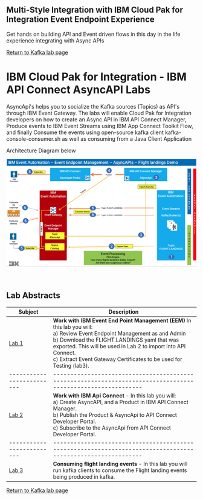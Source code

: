 ## Multi-Style Integration with IBM Cloud Pak for Integration Event Endpoint Experience
Get hands on building API and Event driven flows in this day in the life experience integrating with Async APIs

[Return to Kafka lab page](../index.md#lab-sections)

# IBM Cloud Pak for Integration - IBM API Connect AsyncAPI Labs

AsyncApi's helps you to socialize the Kafka sources (Topics) as API's through IBM Event Gateway. The labs will enable Cloud Pak for Integration developers on how to create an Async API in IBM API Connect Manager, Produce events to IBM Event Streams using IBM App Connect Toolkit Flow, and finally Consume the events using open-source kafka client kafka-console-consumer.sh as well as consuming from a Java Client Application <br>


Architecture Diagram below <br>

![](eem-component-diagram.png)

<br>

## Lab Abstracts

|  Subject                            | Description                                            |                                                               
|-------------------------|------------------------------------------------------------------------------------------------------------|
| [Lab 1](lab1/ReadMe.md)       |**Work with IBM Event End Point Management (EEM)** In this lab you will: <br> a) Review Event Endpoint Management as and Admin<br> b) Download the FLIGHT.LANDINGS yaml that was exported.  This will be used in Lab 2 to import into API Connect.<br> c) Extract Event Gateway Certificates to be used for Testing (lab3).
|-------------------------|------------------------------------------------------------------------------------------------------------|
| [Lab 2](lab2/ReadMe.md)       |**Work with IBM Api Connect** - In this lab you will: <br>a) Create AsyncAPI, and a Product in IBM API Connect Manager. <br>b) Publish the Product & AsyncApi to API Connect Developer Portal. <br>c) Subscribe to the AsyncApi from API Connect Developer Portal.
|-------------------------|------------------------------------------------------------------------------------------------------------|
| [Lab 3](lab3/ReadMe.md)       |**Consuming flight landing events** - In this lab you will run kafka clients to consume the Flight landing events being produced in kafka.

[Return to Kafka lab page](../index.md#lab-sections)
